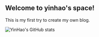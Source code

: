 ## Welcome to yinhao's space!
This is my first try to create my own blog.

![YinHao's GitHub stats](https://github-readme-stats.vercel.app/api?username=yhshishei&theme=dark&show_icons=true)
